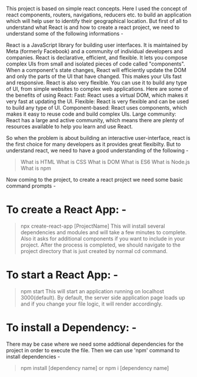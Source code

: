 This project is based on simple react concepts. Here I used the concept of react components, routers, navigations, reducers etc. to build an application which will help user to identify their geographical location. But first of all to understand what React is and how to create a react project, we need to understand some of the following informations - 

React is a JavaScript library for building user interfaces. It is maintained by Meta (formerly Facebook) and a community of individual developers and companies.
React is declarative, efficient, and flexible. It lets you compose complex UIs from small and isolated pieces of code called "components".
When a component's state changes, React will efficiently update the DOM and only the parts of the UI that have changed. This makes your UIs fast and responsive.
React is also very flexible. You can use it to build any type of UI, from simple websites to complex web applications.
Here are some of the benefits of using React:
  Fast: React uses a virtual DOM, which makes it very fast at updating the UI.
  Flexible: React is very flexible and can be used to build any type of UI.
  Component-based: React uses components, which makes it easy to reuse code and build complex UIs.
  Large community: React has a large and active community, which means there are plenty of resources available to help you learn and use React.

So when the problem is about building an interactive user-interface, react is the first choice for many developers as it provides great flexibilty. But to understand react, we need to have a good understanding of the following - 
> What is HTML
> What is CSS
> What is DOM
> What is ES6
> What is Node.js
> What is npm

Now coming to the project, to create a react project we need some basic command prompts - 
# To create a React App: - 
> npx create-react-app [ProjectName]
This will install several dependencies and modules and will take a few minutes to complete. Also it asks for additional components if you want to include in your project. After the process is completed, we should navigate to the project directory that is just created by normal cd command.

# To start a React App: - 
> npm start
This will start an application running on localhost 3000(default). By default, the server side application page loads up and if you change your file logic, it will render accordingly.

# To install a Dependency: - 
There may be case where we need some addtional dependencies for the project in order to execute the file. Then we can use 'npm' command to install dependencies - 
> npm install [dependency name] or npm i [dependency name]
